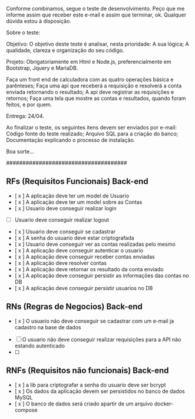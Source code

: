 Conforme combinamos, segue o teste de desenvolvimento.
Peço que me informe assim que receber este e-mail e assim que terminar, ok.
Qualquer dúvida estou à disposição.

Sobre o teste:

Objetivo:
O objetivo deste teste é analisar, nesta prioridade:
A sua lógica;
A qualidade, clareza e organização do seu código.

Projeto:
Obrigatoriamente em Html e Node.js, preferencialmente em Bootstrap, Jquery e MariaDB.

Faça um front end de calculadora com as quatro operações básica e parênteses;
Faça uma api que receberá a requisição e resolverá a conta enviada retornando o resultado;
A api deve registrar as requisições e retornos;
Faça uma tela que mostre as contas e resultados, quando foram feitos, e por quem.

Entrega: 24/04.

Ao finalizar o teste, os seguintes itens devem ser enviados por e-mail:
Código fonte do teste realizado;
Arquivo SQL para a criação do banco;
Documentação explicando o processo de instalação.

Boa sorte...

#####################################

## RFs (Requisitos Funcionais) Back-end

- [ x ] A aplicação deve ter um model de Usuario
- [ x ] A aplicação deve ter um model sobre as Contas 
- [ x ] Usuario deve conseguir realizar login
- [ ] Usuario deve conseguir realizar logout
- [ x ] Usuario deve conseguir se cadastrar
- [ x ] A senha do usuario deve estar criptografada
- [ x ] Usuario deve conseguir ver as contas realizadas pelo mesmo
- [ x ] A aplicação deve conseguir autenticar o usuario
- [ x ] A aplicação deve conseguir receber contas enviadas
- [ x ] A aplicação deve resolver contas
- [ x ] A aplicação deve retornar os resultado da conta enviado
- [ x ] A aplicação deve conseguir persistir as informações das contas no DB
- [ x ] A aplicação deve conseguir persistir usuarios no DB


## RNs (Regras de Negocios) Back-end

- [ x ] O usuario não deve conseguir se cadastrar com um e-mail ja cadastro na base de dados
- [ ] O usuario não deve conseguir realizar requisições para a API não estando autenticado
- [ ] 

## RNFs (Requisitos não funcionais) Back-end

- [ x ] a lib para criptografar a senha do usuario deve ser bcrypt
- [ x ] Os dados da aplicação devem ser persistidos no banco de dados MySQL 
- [ x ] O banco de dados será criado apartir de um arquivo docker-compose


